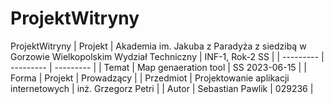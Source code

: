 # ProjektWitryny
ProjektWitryny
| Projekt | Akademia im. Jakuba z Paradyża z siedzibą w Gorzowie Wielkopolskim Wydział Techniczny | INF-1, Rok-2 SS |
| --------- | --------- | --------- |
| Temat | Map genaeration tool | SS 2023-06-15 |
| Forma | Projekt | Prowadzący |
| Przedmiot | Projektowanie aplikacji internetowych | inż. Grzegorz Petri |
| Autor | Sebastian Pawlik | 029236 |
